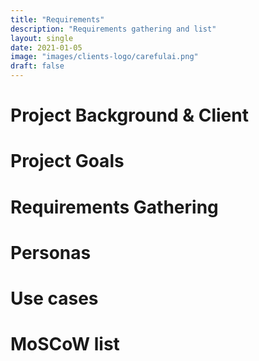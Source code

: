```yaml
---
title: "Requirements"
description: "Requirements gathering and list"
layout: single
date: 2021-01-05
image: "images/clients-logo/carefulai.png"
draft: false
---
```


# Project Background & Client

# Project Goals

# Requirements Gathering

# Personas

# Use cases

# MoSCoW list
